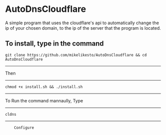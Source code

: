 # AutoDnsCloudflare
A simple program that uses the cloudflare's api to automatically change the ip of your chosen domain, to the ip of the server that the program is located.



To install, type in the command 
------------------
    git clone https://github.com/mikelikesto/AutoDnsCloudflare && cd AutoDnsCloudflare
-----------------

 Then 
 
 ------------------
    chmod +x install.sh && ./install.sh
-----------------




To Run the command mannaully, Type 

------------------
    cldns
-----------------



        Configure 
